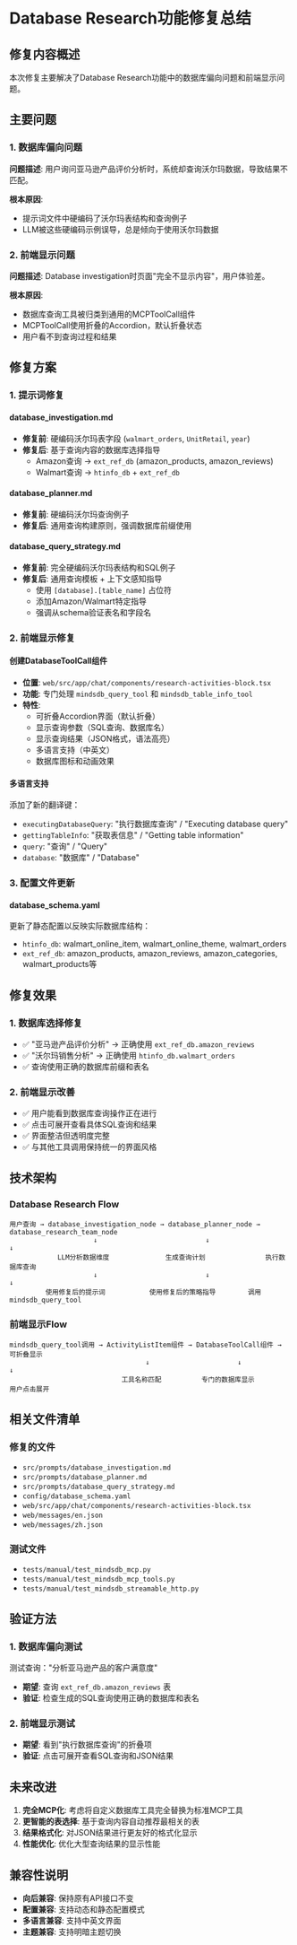 # Database Research功能修复总结

## 修复内容概述

本次修复主要解决了Database Research功能中的数据库偏向问题和前端显示问题。

## 主要问题

### 1. 数据库偏向问题
**问题描述**: 用户询问亚马逊产品评价分析时，系统却查询沃尔玛数据，导致结果不匹配。

**根本原因**: 
- 提示词文件中硬编码了沃尔玛表结构和查询例子
- LLM被这些硬编码示例误导，总是倾向于使用沃尔玛数据

### 2. 前端显示问题
**问题描述**: Database investigation时页面"完全不显示内容"，用户体验差。

**根本原因**: 
- 数据库查询工具被归类到通用的MCPToolCall组件  
- MCPToolCall使用折叠的Accordion，默认折叠状态
- 用户看不到查询过程和结果

## 修复方案

### 1. 提示词修复

#### database_investigation.md
- **修复前**: 硬编码沃尔玛表字段 (`walmart_orders`, `UnitRetail`, `year`)
- **修复后**: 基于查询内容的数据库选择指导
  - Amazon查询 → `ext_ref_db` (amazon_products, amazon_reviews)
  - Walmart查询 → `htinfo_db` + `ext_ref_db`

#### database_planner.md
- **修复前**: 硬编码沃尔玛查询例子
- **修复后**: 通用查询构建原则，强调数据库前缀使用

#### database_query_strategy.md
- **修复前**: 完全硬编码沃尔玛表结构和SQL例子
- **修复后**: 通用查询模板 + 上下文感知指导
  - 使用 `[database].[table_name]` 占位符
  - 添加Amazon/Walmart特定指导
  - 强调从schema验证表名和字段名

### 2. 前端显示修复

#### 创建DatabaseToolCall组件
- **位置**: `web/src/app/chat/components/research-activities-block.tsx`
- **功能**: 专门处理 `mindsdb_query_tool` 和 `mindsdb_table_info_tool`
- **特性**: 
  - 可折叠Accordion界面（默认折叠）
  - 显示查询参数（SQL查询、数据库名）
  - 显示查询结果（JSON格式，语法高亮）
  - 多语言支持（中英文）
  - 数据库图标和动画效果

#### 多语言支持
添加了新的翻译键：
- `executingDatabaseQuery`: "执行数据库查询" / "Executing database query"
- `gettingTableInfo`: "获取表信息" / "Getting table information"
- `query`: "查询" / "Query"
- `database`: "数据库" / "Database"

### 3. 配置文件更新

#### database_schema.yaml
更新了静态配置以反映实际数据库结构：
- `htinfo_db`: walmart_online_item, walmart_online_theme, walmart_orders
- `ext_ref_db`: amazon_products, amazon_reviews, amazon_categories, walmart_products等

## 修复效果

### 1. 数据库选择修复
- ✅ "亚马逊产品评价分析" → 正确使用 `ext_ref_db.amazon_reviews`
- ✅ "沃尔玛销售分析" → 正确使用 `htinfo_db.walmart_orders`
- ✅ 查询使用正确的数据库前缀和表名

### 2. 前端显示改善
- ✅ 用户能看到数据库查询操作正在进行
- ✅ 点击可展开查看具体SQL查询和结果
- ✅ 界面整洁但透明度完整
- ✅ 与其他工具调用保持统一的界面风格

## 技术架构

### Database Research Flow
```
用户查询 → database_investigation_node → database_planner_node → database_research_team_node
                     ↓                           ↓                        ↓
            LLM分析数据维度              生成查询计划               执行数据库查询
                     ↓                           ↓                        ↓
         使用修复后的提示词           使用修复后的策略指导        调用mindsdb_query_tool
```

### 前端显示Flow
```
mindsdb_query_tool调用 → ActivityListItem组件 → DatabaseToolCall组件 → 可折叠显示
                                  ↓                      ↓                ↓
                            工具名称匹配          专门的数据库显示        用户点击展开
```

## 相关文件清单

### 修复的文件
- `src/prompts/database_investigation.md`
- `src/prompts/database_planner.md` 
- `src/prompts/database_query_strategy.md`
- `config/database_schema.yaml`
- `web/src/app/chat/components/research-activities-block.tsx`
- `web/messages/en.json`
- `web/messages/zh.json`

### 测试文件
- `tests/manual/test_mindsdb_mcp.py`
- `tests/manual/test_mindsdb_mcp_tools.py`
- `tests/manual/test_mindsdb_streamable_http.py`

## 验证方法

### 1. 数据库偏向测试
测试查询："分析亚马逊产品的客户满意度"
- **期望**: 查询 `ext_ref_db.amazon_reviews` 表
- **验证**: 检查生成的SQL查询使用正确的数据库和表名

### 2. 前端显示测试
- **期望**: 看到"执行数据库查询"的折叠项
- **验证**: 点击可展开查看SQL查询和JSON结果

## 未来改进

1. **完全MCP化**: 考虑将自定义数据库工具完全替换为标准MCP工具
2. **更智能的表选择**: 基于查询内容自动推荐最相关的表
3. **结果格式化**: 对JSON结果进行更友好的格式化显示
4. **性能优化**: 优化大型查询结果的显示性能

## 兼容性说明

- **向后兼容**: 保持原有API接口不变
- **配置兼容**: 支持动态和静态配置模式
- **多语言兼容**: 支持中英文界面
- **主题兼容**: 支持明暗主题切换